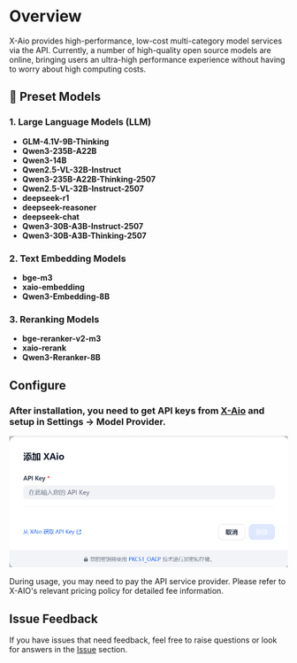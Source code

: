 # Overview
X-Aio provides high-performance, low-cost multi-category model services via the API. Currently, a number of high-quality open source models are online, bringing users an ultra-high performance experience without having to worry about high computing costs.

## 🚀 Preset Models

### 1. Large Language Models (LLM)

- **GLM-4.1V-9B-Thinking** 
- **Qwen3-235B-A22B** 
- **Qwen3-14B** 
- **Qwen2.5-VL-32B-Instruct** 
- **Qwen3-235B-A22B-Thinking-2507** 
- **Qwen2.5-VL-32B-Instruct-2507** 
- **deepseek-r1** 
- **deepseek-reasoner** 
- **deepseek-chat**
- **Qwen3-30B-A3B-Instruct-2507** 
- **Qwen3-30B-A3B-Thinking-2507**

### 2. Text Embedding Models

- **bge-m3** 
- **xaio-embedding**
- **Qwen3-Embedding-8B**

### 3. Reranking Models

- **bge-reranker-v2-m3** 
- **xaio-rerank**
- **Qwen3-Reranker-8B**

## Configure
### After installation, you need to get API keys from [X-Aio](https://dashboard.x-aio.com/en/home/API) and setup in Settings -> Model Provider.

![](_assets/xaio.png)

During usage, you may need to pay the API service provider. Please refer to X-AIO's relevant pricing policy for detailed fee information.

## Issue Feedback
If you have issues that need feedback, feel free to raise questions or look for answers in the [Issue](https://github.com/Yeaosound/x-aio-dify-plugin/issues) section.

